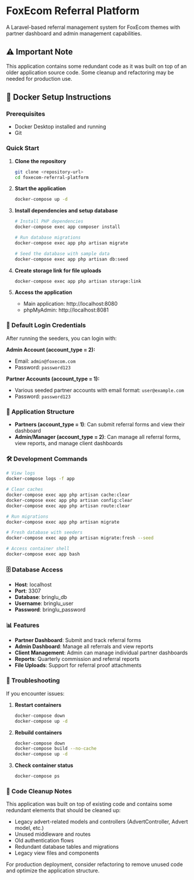 # FoxEcom Referral Platform

A Laravel-based referral management system for FoxEcom themes with partner dashboard and admin management capabilities.

## ⚠️ Important Note

This application contains some redundant code as it was built on top of an older application source code. Some cleanup and refactoring may be needed for production use.

## 🐳 Docker Setup Instructions

### Prerequisites
- Docker Desktop installed and running
- Git

### Quick Start

1. **Clone the repository**
   ```bash
   git clone <repository-url>
   cd foxecom-referral-platform
   ```

2. **Start the application**
   ```bash
   docker-compose up -d
   ```

3. **Install dependencies and setup database**
   ```bash
   # Install PHP dependencies
   docker-compose exec app composer install

   # Run database migrations
   docker-compose exec app php artisan migrate

   # Seed the database with sample data
   docker-compose exec app php artisan db:seed
   ```

4. **Create storage link for file uploads**
   ```bash
   docker-compose exec app php artisan storage:link
   ```

5. **Access the application**
   - Main application: http://localhost:8080
   - phpMyAdmin: http://localhost:8081

### 🔑 Default Login Credentials

After running the seeders, you can login with:

**Admin Account (account_type = 2):**
- Email: `admin@foxecom.com`
- Password: `password123`

**Partner Accounts (account_type = 1):**
- Various seeded partner accounts with email format: `user@example.com`
- Password: `password123`

### 📁 Application Structure

- **Partners (account_type = 1)**: Can submit referral forms and view their dashboard
- **Admin/Manager (account_type = 2)**: Can manage all referral forms, view reports, and manage client dashboards

### 🛠️ Development Commands

```bash
# View logs
docker-compose logs -f app

# Clear caches
docker-compose exec app php artisan cache:clear
docker-compose exec app php artisan config:clear
docker-compose exec app php artisan route:clear

# Run migrations
docker-compose exec app php artisan migrate

# Fresh database with seeders
docker-compose exec app php artisan migrate:fresh --seed

# Access container shell
docker-compose exec app bash
```

### 🗄️ Database Access

- **Host**: localhost
- **Port**: 3307
- **Database**: bringlu_db
- **Username**: bringlu_user
- **Password**: bringlu_password

### 📊 Features

- **Partner Dashboard**: Submit and track referral forms
- **Admin Dashboard**: Manage all referrals and view reports
- **Client Management**: Admin can manage individual partner dashboards
- **Reports**: Quarterly commission and referral reports
- **File Uploads**: Support for referral proof attachments

### 🔧 Troubleshooting

If you encounter issues:

1. **Restart containers**
   ```bash
   docker-compose down
   docker-compose up -d
   ```

2. **Rebuild containers**
   ```bash
   docker-compose down
   docker-compose build --no-cache
   docker-compose up -d
   ```

3. **Check container status**
   ```bash
   docker-compose ps
   ```

### 🧹 Code Cleanup Notes

This application was built on top of existing code and contains some redundant elements that should be cleaned up:

- Legacy advert-related models and controllers (AdvertController, Advert model, etc.)
- Unused middleware and routes
- Old authentication flows
- Redundant database tables and migrations
- Legacy view files and components

For production deployment, consider refactoring to remove unused code and optimize the application structure.